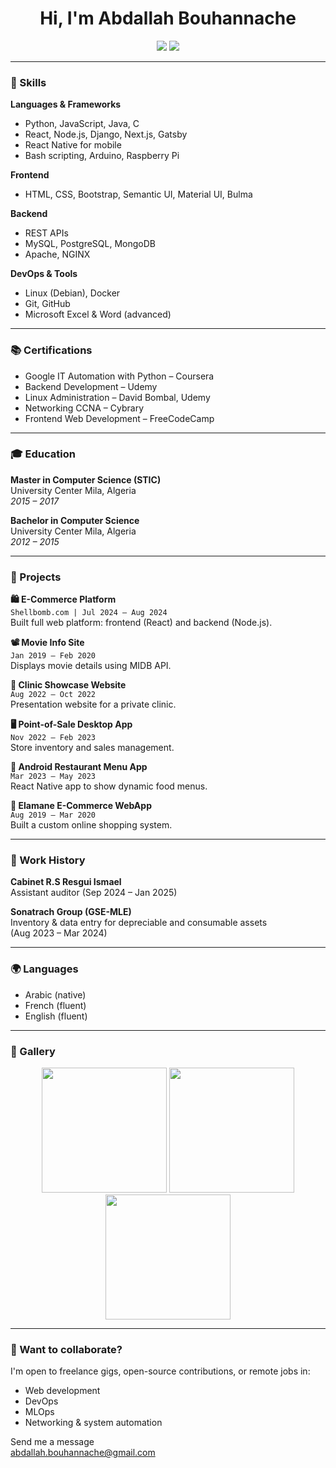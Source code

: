 <h1 align="center">Hi, I'm Abdallah Bouhannache</h1>

<p align="center">
  <a href="mailto:abdallah.bouhannache@gmail.com"><img src="https://img.shields.io/badge/email-contact-blue?style=for-the-badge&logo=gmail" /></a>
  <a href="https://github.com/abdallahbouhannache"><img src="https://img.shields.io/badge/github-abdallahbouhannache-black?style=for-the-badge&logo=github" /></a>
</p>

---

### 🧠 Skills

**Languages & Frameworks**

- Python, JavaScript, Java, C
- React, Node.js, Django, Next.js, Gatsby
- React Native for mobile
- Bash scripting, Arduino, Raspberry Pi

**Frontend**

- HTML, CSS, Bootstrap, Semantic UI, Material UI, Bulma

**Backend**

- REST APIs
- MySQL, PostgreSQL, MongoDB
- Apache, NGINX

**DevOps & Tools**

- Linux (Debian), Docker
- Git, GitHub
- Microsoft Excel & Word (advanced)

---

### 📚 Certifications

- Google IT Automation with Python – Coursera
- Backend Development – Udemy
- Linux Administration – David Bombal, Udemy
- Networking CCNA – Cybrary
- Frontend Web Development – FreeCodeCamp

---

### 🎓 Education

**Master in Computer Science (STIC)**  
University Center Mila, Algeria  
*2015 – 2017*

**Bachelor in Computer Science**  
University Center Mila, Algeria  
*2012 – 2015*

---

### 🧩 Projects

**🛍 E-Commerce Platform**  
`Shellbomb.com | Jul 2024 – Aug 2024`  
Built full web platform: frontend (React) and backend (Node.js).

**📽 Movie Info Site**  
`Jan 2019 – Feb 2020`  
Displays movie details using MIDB API.

**🏥 Clinic Showcase Website**  
`Aug 2022 – Oct 2022`  
Presentation website for a private clinic.

**🖥 Point-of-Sale Desktop App**  
`Nov 2022 – Feb 2023`  
Store inventory and sales management.

**📱 Android Restaurant Menu App**  
`Mar 2023 – May 2023`  
React Native app to show dynamic food menus.

**🛒 Elamane E-Commerce WebApp**  
`Aug 2019 – Mar 2020`  
Built a custom online shopping system.

---

### 🧾 Work History

**Cabinet R.S Resgui Ismael**  
Assistant auditor (Sep 2024 – Jan 2025)

**Sonatrach Group (GSE-MLE)**  
Inventory & data entry for depreciable and consumable assets  
(Aug 2023 – Mar 2024)

---

### 🌍 Languages

- Arabic (native)
- French (fluent)
- English (fluent)

---

### 📸 Gallery

<p align="center">
  <img src="https://raw.githubusercontent.com/abdallahbouhannache/portfolio-assets/main/project1.png" width="200" />
  <img src="https://raw.githubusercontent.com/abdallahbouhannache/portfolio-assets/main/project2.png" width="200" />
  <img src="https://raw.githubusercontent.com/abdallahbouhannache/portfolio-assets/main/project3.png" width="200" />
</p>

---

### 🤔 Want to collaborate?

I'm open to freelance gigs, open-source contributions, or remote jobs in:

- Web development
- DevOps
- MLOps
- Networking & system automation

Send me a message  
abdallah.bouhannache@gmail.com
